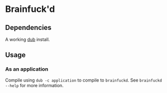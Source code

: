 # Brainfuck'd

## Dependencies

A working [dub](https://code.dlang.org) install.

## Usage

### As an application

Compile using `dub -c application` to compile to `brainfuckd`.
See `brainfuckd --help` for more information.
